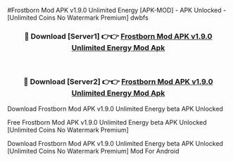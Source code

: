 #Frostborn Mod APK v1.9.0 Unlimited Energy [APK-MOD] - APK Unlocked - [Unlimited Coins No Watermark Premium] dwbfs



<div align="center">

<h3>🔴 Download [Server1] 👉👉 <a href="https://momento.my/?title=Frostborn_Mod_APK_v1.9.0_Unlimited_Energy">Frostborn Mod APK v1.9.0 Unlimited Energy Mod Apk</a></h3><br>

<h3>🔴 Download [Server2] 👉👉 <a href="https://momento.my/?title=Frostborn_Mod_APK_v1.9.0_Unlimited_Energy">Frostborn Mod APK v1.9.0 Unlimited Energy Mod Apk</a></h3>
</div>



Download Frostborn Mod APK v1.9.0 Unlimited Energy beta APK Unlocked

Free Frostborn Mod APK v1.9.0 Unlimited Energy beta APK Unlocked [Unlimited Coins No Watermark Premium]

Download Frostborn Mod APK v1.9.0 Unlimited Energy beta APK Unlocked [Unlimited Coins No Watermark Premium] Mod For Android
